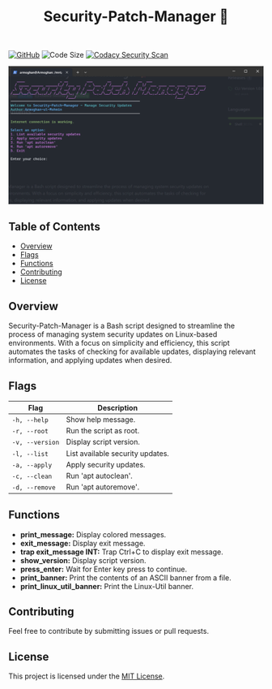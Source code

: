 <h1 align="center">Security-Patch-Manager 🚀</h1>
<br>

[![GitHub](https://img.shields.io/github/license/Armoghans-Organization/Security-Patch-Manager)](https://github.com/Armoghans-Organization/Security-Patch-Manager/blob/main/LICENSE)
![Code Size](https://img.shields.io/github/languages/code-size/Armoghans-Organization/Security-Patch-Manager)
[![Codacy Security Scan](https://github.com/Armoghans-Organization/Security-Patch-Manager/actions/workflows/codacy.yml/badge.svg)](https://github.com/Armoghans-Organization/Security-Patch-Manager/actions/workflows/codacy.yml)

![Script_Preview](/Preview.png)

## Table of Contents


- [Overview](#overview)
- [Flags](#flags)
- [Functions](#functions)
- [Contributing](#contributing)
- [License](#license)


## Overview

Security-Patch-Manager is a Bash script designed to streamline the process of managing system security updates on Linux-based environments. With a focus on simplicity and efficiency, this script automates the tasks of checking for available updates, displaying relevant information, and applying updates when desired.


## Flags

| Flag           | Description                              |
| -------------- | ---------------------------------------- |
| `-h, --help`   | Show help message.                       |
| `-r, --root`   | Run the script as root.                  |
| `-v, --version`| Display script version.                  |
| `-l, --list`   | List available security updates.         |
| `-a, --apply`  | Apply security updates.                  |
| `-c, --clean`  | Run 'apt autoclean'.                     |
| `-d, --remove` | Run 'apt autoremove'.                    |


## Functions

- **print_message:** Display colored messages.
- **exit_message:** Display exit message.
- **trap exit_message INT:** Trap Ctrl+C to display exit message.
- **show_version:** Display script version.
- **press_enter:** Wait for Enter key press to continue.
- **print_banner:** Print the contents of an ASCII banner from a file.
- **print_linux_util_banner:** Print the Linux-Util banner.



## Contributing

Feel free to contribute by submitting issues or pull requests.

## License

This project is licensed under the [MIT License](https://github.com/Armoghans-Organization/Security-Patch-Manager/blob/main/LICENSE).
